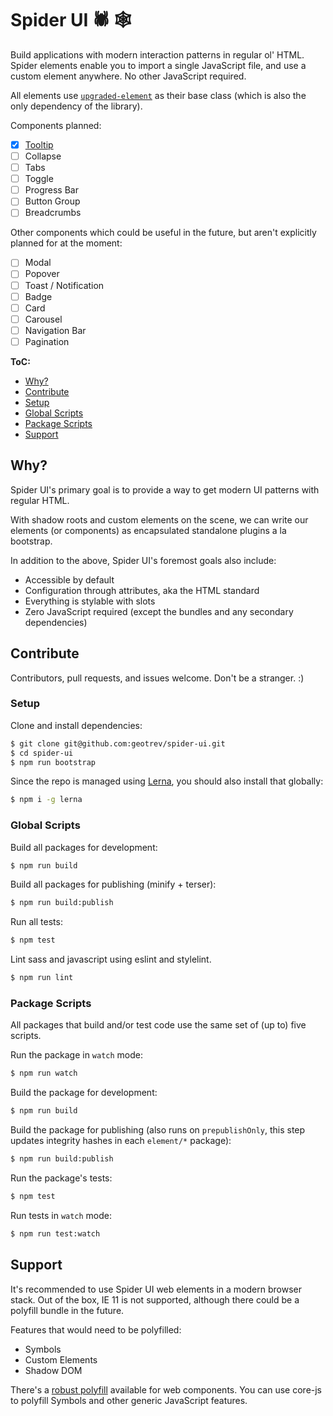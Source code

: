 # Spider UI 🕷 🕸

Build applications with modern interaction patterns in regular ol' HTML. Spider elements enable you to import a single JavaScript file, and use a custom element anywhere. No other JavaScript required.

All elements use [`upgraded-element`](https://github.com/geotrev/upgraded-element) as their base class (which is also the only dependency of the library).

Components planned:

- [x] [Tooltip](packages/tooltip/)
- [ ] Collapse
- [ ] Tabs
- [ ] Toggle
- [ ] Progress Bar
- [ ] Button Group
- [ ] Breadcrumbs

Other components which could be useful in the future, but aren't explicitly planned for at the moment:

- [ ] Modal
- [ ] Popover
- [ ] Toast / Notification
- [ ] Badge
- [ ] Card
- [ ] Carousel
- [ ] Navigation Bar
- [ ] Pagination

**ToC:**

- [Why?](#why)
- [Contribute](#contribute)
- [Setup](#setup)
- [Global Scripts](#global-scripts)
- [Package Scripts](#package-scripts)
- [Support](#support)

## Why?

Spider UI's primary goal is to provide a way to get modern UI patterns with regular HTML.

With shadow roots and custom elements on the scene, we can write our elements (or components) as encapsulated standalone plugins a la bootstrap.

In addition to the above, Spider UI's foremost goals also include:

- Accessible by default
- Configuration through attributes, aka the HTML standard
- Everything is stylable with slots
- Zero JavaScript required (except the bundles and any secondary dependencies)

## Contribute

Contributors, pull requests, and issues welcome. Don't be a stranger. :)

### Setup

Clone and install dependencies:

```sh
$ git clone git@github.com:geotrev/spider-ui.git
$ cd spider-ui
$ npm run bootstrap
```

Since the repo is managed using [Lerna](https://github.com/lerna/lerna), you should also install that globally:

```sh
$ npm i -g lerna
```

### Global Scripts

Build all packages for development:

```sh
$ npm run build
```

Build all packages for publishing (minify + terser):

```sh
$ npm run build:publish
```

Run all tests:

```sh
$ npm test
```

Lint sass and javascript using eslint and stylelint.

```sh
$ npm run lint
```

### Package Scripts

All packages that build and/or test code use the same set of (up to) five scripts.

Run the package in `watch` mode:

```sh
$ npm run watch
```

Build the package for development:

```sh
$ npm run build
```

Build the package for publishing (also runs on `prepublishOnly`, this step updates integrity hashes in each `element/*` package):

```sh
$ npm run build:publish
```

Run the package's tests:

```sh
$ npm test
```

Run tests in `watch` mode:

```sh
$ npm run test:watch
```

## Support

It's recommended to use Spider UI web elements in a modern browser stack. Out of the box, IE 11 is not supported, although there could be a polyfill bundle in the future.

Features that would need to be polyfilled:

- Symbols
- Custom Elements
- Shadow DOM

There's a [robust polyfill](https://github.com/webcomponents/polyfills/tree/master/packages/webcomponentsjs#how-to-use) available for web components. You can use core-js to polyfill Symbols and other generic JavaScript features.

